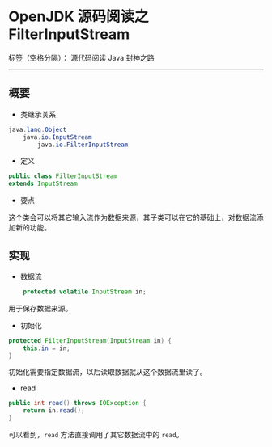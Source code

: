 # OpenJDK 源码阅读之 FilterInputStream

标签（空格分隔）： 源代码阅读 Java 封神之路

---

## 概要

* 类继承关系 

```java
java.lang.Object
    java.io.InputStream
        java.io.FilterInputStream
```

* 定义  

```java
public class FilterInputStream
extends InputStream
```

* 要点

这个类会可以将其它输入流作为数据来源，其子类可以在它的基础上，对数据流添加新的功能。


## 实现


* 数据流 

```java
    protected volatile InputStream in;
```

用于保存数据来源。


* 初始化

```java
protected FilterInputStream(InputStream in) {
    this.in = in;
}
```

初始化需要指定数据流，以后读取数据就从这个数据流里读了。

* read

```java
public int read() throws IOException {
    return in.read();
}
```

可以看到，`read` 方法直接调用了其它数据流中的 `read`。